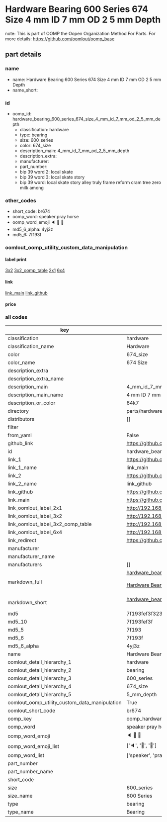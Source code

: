 # Hardware Bearing 600 Series 674 Size 4 mm ID 7 mm OD 2 5 mm Depth  

note: This is part of OOMP the Oopen Organization Method For Parts. For more details: https://github.com/oomlout/oomp_base

##  part details
  







### name
* name: Hardware Bearing 600 Series 674 Size 4 mm ID 7 mm OD 2 5 mm Depth
* name_short: 
### id
* oomp_id: hardware_bearing_600_series_674_size_4_mm_id_7_mm_od_2_5_mm_depth
  * classification: hardware
  * type: bearing
  * size: 600_series
  * color: 674_size
  * description_main: 4_mm_id_7_mm_od_2_5_mm_depth
  * description_extra: 
  * manufacturer: 
  * part_number: 
  * bip 39 word 2: local skate
  * bip 39 word 3: local skate story
  * bip 39 word: local skate story alley truly frame reform cram tree zero milk among

### other_codes
* short_code: br674
* oomp_word: speaker pray horse
* oomp_word_emoji :speaker: :pray: :horse:
* md5_6_alpha: 4yj3z
* md5_6: 7f193f






### oomlout_oomp_utility_custom_data_manipulation
#### label print
[3x2](http://192.168.1.245:1112/?label=oomp%204yj3z)
[3x2_oomp_table](http://192.168.1.108:1112/?label=oomp%204yj3z)
[2x1](http://192.168.1.242:1112/?label=oomp%204yj3z)
[6x4](http://192.168.1.55:1112/?label=oomp%204yj3z)    

#### link

[link_main](https://github.com/oomlout/oomlout_oomp_version_1_messy/tree/main/parts/hardware_bearing_600_series_674_size_4_mm_id_7_mm_od_2_5_mm_depth) [link_github](https://github.com/oomlout/oomlout_oomp_version_1_messy/tree/main/parts/hardware_bearing_600_series_674_size_4_mm_id_7_mm_od_2_5_mm_depth)                             

#### price







### all codes 
| key | value |  
| --- | --- |  
| classification | hardware |  
| classification_name | Hardware |  
| color | 674_size |  
| color_name | 674 Size |  
| description_extra |  |  
| description_extra_name |  |  
| description_main | 4_mm_id_7_mm_od_2_5_mm_depth |  
| description_main_name | 4 mm ID 7 mm OD 2 5 mm Depth |  
| description_or_color | 64k7 |  
| directory | parts/hardware_bearing_600_series_674_size_4_mm_id_7_mm_od_2_5_mm_depth |  
| distributors | [] |  
| filter |  |  
| from_yaml | False |  
| github_link | https://github.com/oomlout/oomlout_oomp_part_src/tree/main/parts/hardware_bearing_600_series_674_size_4_mm_id_7_mm_od_2_5_mm_depth |  
| id | hardware_bearing_600_series_674_size_4_mm_id_7_mm_od_2_5_mm_depth |  
| link_1 | https://github.com/oomlout/oomlout_oomp_version_1_messy/tree/main/parts/hardware_bearing_600_series_674_size_4_mm_id_7_mm_od_2_5_mm_depth |  
| link_1_name | link_main |  
| link_2 | https://github.com/oomlout/oomlout_oomp_version_1_messy/tree/main/parts/hardware_bearing_600_series_674_size_4_mm_id_7_mm_od_2_5_mm_depth |  
| link_2_name | link_github |  
| link_github | https://github.com/oomlout/oomlout_oomp_version_1_messy/tree/main/parts/hardware_bearing_600_series_674_size_4_mm_id_7_mm_od_2_5_mm_depth |  
| link_main | https://github.com/oomlout/oomlout_oomp_version_1_messy/tree/main/parts/hardware_bearing_600_series_674_size_4_mm_id_7_mm_od_2_5_mm_depth |  
| link_oomlout_label_2x1 | http://192.168.1.242:1112/?label=oomp%204yj3z |  
| link_oomlout_label_3x2 | http://192.168.1.245:1112/?label=oomp%204yj3z |  
| link_oomlout_label_3x2_oomp_table | http://192.168.1.108:1112/?label=oomp%204yj3z |  
| link_oomlout_label_6x4 | http://192.168.1.55:1112/?label=oomp%204yj3z |  
| link_redirect | https://github.com/oomlout/oomlout_oomp_version_1_messy/tree/main/parts/hardware_bearing_600_series_674_size_4_mm_id_7_mm_od_2_5_mm_depth |  
| manufacturer |  |  
| manufacturer_name |  |  
| manufacturers | [] |  
| markdown_full | [hardware_bearing_600_series_674_size_4_mm_id_7_mm_od_2_5_mm_depth](none)<br>[](none)<br>[Hardware Bearing 600 Series 674 Size 4 Mm Id 7 Mm Od 2 5 Mm Depth](none)<br><br> |  
| markdown_short | [hardware_bearing_600_series_674_size_4_mm_id_7_mm_od_2_5_mm_depth](none)<br><br> |  
| md5 | 7f193fef3f3236897274b069ad32841a |  
| md5_10 | 7f193fef3f |  
| md5_5 | 7f193 |  
| md5_6 | 7f193f |  
| md5_6_alpha | 4yj3z |  
| name | Hardware Bearing 600 Series 674 Size 4 mm ID 7 mm OD 2 5 mm Depth |  
| oomlout_detail_hierarchy_1 | hardware |  
| oomlout_detail_hierarchy_2 | bearing |  
| oomlout_detail_hierarchy_3 | 600_series |  
| oomlout_detail_hierarchy_4 | 674_size |  
| oomlout_detail_hierarchy_5 | 5_mm_depth |  
| oomlout_oomp_utility_custom_data_manipulation | True |  
| oomlout_short_code | br674 |  
| oomp_key | oomp_hardware_bearing_600_series_674_size_4_mm_id_7_mm_od_2_5_mm_depth |  
| oomp_word | speaker pray horse |  
| oomp_word_emoji | :speaker: :pray: :horse: |  
| oomp_word_emoji_list | [':speaker:', ':pray:', ':horse:'] |  
| oomp_word_list | ['speaker', 'pray', 'horse'] |  
| part_number |  |  
| part_number_name |  |  
| short_code |  |  
| size | 600_series |  
| size_name | 600 Series |  
| type | bearing |  
| type_name | Bearing |  
